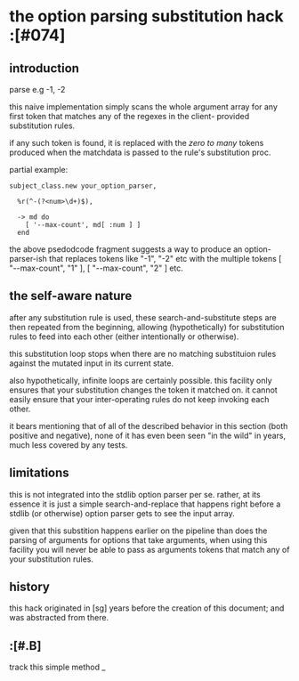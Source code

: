 # the option parsing substitution hack  :[#074]


## introduction

parse e.g -1, -2

this naive implementation simply scans the whole argument array for
any first token that matches any of the regexes in the client-
provided substitution rules.

if any such token is found, it is replaced with the *zero to many*
tokens produced when the matchdata is passed to the rule's substitution
proc.

partial example:

    subject_class.new your_option_parser,

      %r(^-(?<num>\d+)$),

      -> md do
        [ '--max-count', md[ :num ] ]
      end

the above psedodcode fragment suggests a way to produce an option-
parser-ish that replaces tokens like "-1", "-2" etc with the
multiple tokens [ "--max-count", "1" ], [ "--max-count", "2" ] etc.




## the self-aware nature

after any substitution rule is used, these search-and-substitute
steps are then repeated from the beginning, allowing (hypothetically)
for substitution rules to feed into each other (either intentionally
or otherwise).

this substitution loop stops when there are no matching substituion
rules against the mutated input in its current state.

also hypothetically, infinite loops are certainly possible. this
facility only ensures that your substitution changes the token it
matched on. it cannot easily ensure that your inter-operating rules
do not keep invoking each other.

it bears mentioning that of all of the described behavior in this
section (both positive and negative), none of it has even been seen
"in the wild" in years, much less covered by any tests.




## limitations

this is not integrated into the stdlib option parser per se. rather,
at its essence it is just a simple search-and-replace that happens
right before a stdlib (or otherwise) option parser gets to see the
input array.

given that this substition happens earlier on the pipeline than does
the parsing of arguments for options that take arguments, when using
this facility you will never be able to pass as arguments tokens
that match any of your substitution rules.





## history

this hack originated in [sg] years before the creation of this document;
and was abstracted from there.



## :[#.B]

track this simple method
_
